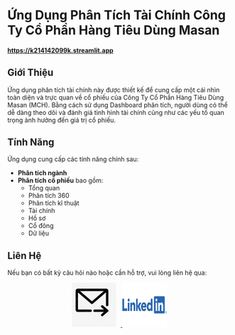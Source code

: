 # Ứng Dụng Phân Tích Tài Chính Công Ty Cổ Phần Hàng Tiêu Dùng Masan
#### https://k214142099k.streamlit.app
## Giới Thiệu
Ứng dụng phân tích tài chính này được thiết kế để cung cấp một cái nhìn toàn diện và trực quan về cổ phiếu của Công Ty Cổ Phần Hàng Tiêu Dùng Masan (MCH). Bằng cách sử dụng Dashboard phân tích, người dùng có thể dễ dàng theo dõi và đánh giá tình hình tài chính cũng như các yếu tố quan trọng ảnh hưởng đến giá trị cổ phiếu.

## Tính Năng
Ứng dụng cung cấp các tính năng chính sau:

- **Phân tích ngành**
- **Phân tích cổ phiếu** bao gồm:
  - Tổng quan
  - Phân tích 360
  - Phân tích kĩ thuật
  - Tài chính
  - Hồ sơ
  - Cổ đông
  - Dữ liệu

## Liên Hệ
Nếu bạn có bất kỳ câu hỏi nào hoặc cần hỗ trợ, vui lòng liên hệ qua:
<div style="text-align: center;">
  <a href="mailto:nhv.analysis@gmail.com">
    <img src="mail.jpg" alt="Logo" width="100" height="100" style="display: inline-block; margin-right: 10px;">
  </a>
  <a href="https://www.linkedin.com/in/vi-nguyen-946a08319/">
    <img src="linkin.png" alt="LinkedIn" width="100" height="100" style="display: inline-block;">
  </a>
</div>
